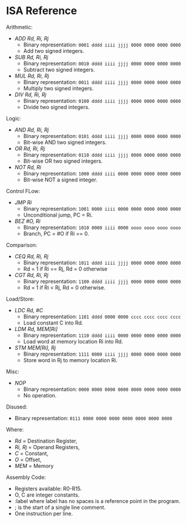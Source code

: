 # ISA Reference #

Arithmetic:

  * *ADD Rd, Ri, Rj*
    * Binary representation: `0001 dddd iiii jjjj 0000 0000 0000 0000`
    * Add two signed integers.
  * *SUB Rd, Ri, Rj*
    * Binary representation: `0010 dddd iiii jjjj 0000 0000 0000 0000`
    * Subtract two signed integers.
  * *MUL Rd, Ri, Rj*
    * Binary representation: `0011 dddd iiii jjjj 0000 0000 0000 0000`
    * Multiply two signed integers.
  * *DIV Rd, Ri, Rj*
    * Binary representation: `0100 dddd iiii jjjj 0000 0000 0000 0000`
    * Divide two signed integers.

Logic:

  * *AND Rd, Ri, Rj*
    * Binary representation: `0101 dddd iiii jjjj 0000 0000 0000 0000`
    * Bit-wise AND two signed integers.
  * *OR  Rd, Ri, Rj*
    * Binary representation: `0110 dddd iiii jjjj 0000 0000 0000 0000`
    * Bit-wise OR two signed integers.
  * *NOT Rd, Ri*
    * Binary representation: `1000 dddd iiii 0000 0000 0000 0000 0000`
    * Bit-wise NOT a signed integer.

Control FLow:

  * *JMP Ri*
    * Binary representation: `1001 0000 iiii 0000 0000 0000 0000 0000`
    * Unconditional jump, PC = Ri.
  * *BEZ #O, Ri*
    * Binary representation: `1010 0000 iiii 0000 oooo oooo oooo oooo`
    * Branch, PC = #O if Ri == 0.

Comparison:

  * *CEQ Rd, Ri, Rj*
    * Binary representation: `1011 dddd iiii jjjj 0000 0000 0000 0000`
    * Rd = 1 if Ri == Rj, Rd = 0 otherwise
  * *CGT Rd, Ri, Rj*
    * Binary representation: `1100 dddd iiii jjjj 0000 0000 0000 0000`
    * Rd = 1 if Ri < Rj, Rd = 0 otherwise.

Load/Store:

  * *LDC Rd, #C*
    * Binary representation: `1101 dddd 0000 0000 cccc cccc cccc cccc`
    * Load constant C into Rd.
  * *LDM Rd, MEM[Ri]*
    * Binary representation: `1110 dddd iiii 0000 0000 0000 0000 0000`
    * Load word at memory location Ri into Rd.
  * *STM MEM[Ri], Rj*
    * Binary representation: `1111 0000 iiii jjjj 0000 0000 0000 0000`
    * Store word in Rj to memory location Ri.

Misc:

  * *NOP*
    * Binary representation: `0000 0000 0000 0000 0000 0000 0000 0000`
    * No operation.


Disused:

  * Binary representation: `0111 0000 0000 0000 0000 0000 0000 0000`

Where:

  * *Rd*     = Destination Register,
  * *Ri, Rj* = Operand Registers,
  * *C*      = Constant,
  * *O*      = Offset,
  * *MEM*    = Memory

Assembly Code:

  * Registers available: R0-R15.
  * O, C are integer constants.
  * :label where label has no spaces is a reference point in the program.
  * ; is the start of a single line comment.
  * One instruction per line.

